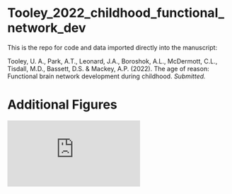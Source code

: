 # Tooley_2022_childhood_functional_network_dev

This is the repo for code and data imported directly into the manuscript:

Tooley, U. A., Park, A.T., Leonard, J.A., Boroshok, A.L., McDermott, C.L., Tisdall, M.D., Bassett, D.S. & Mackey, A.P. (2022). The age of reason: Functional brain network development during childhood. *Submitted.*

# Additional Figures
![Supplemental Figures](https://github.com/utooley/Tooley_2022_childhood_functional_network_dev/blob/main/Additional_figures.pdf)

